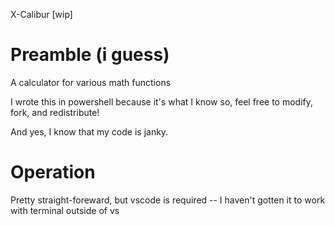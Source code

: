 X-Calibur [wip]


# Preamble (i guess)
A calculator for various math functions

I wrote this in powershell because it's what I know so, feel free to modify, fork, and redistribute!

And yes, I know that my code is janky.

# Operation
Pretty straight-foreward, but vscode is required -- I haven't gotten it to work with terminal outside of vs
